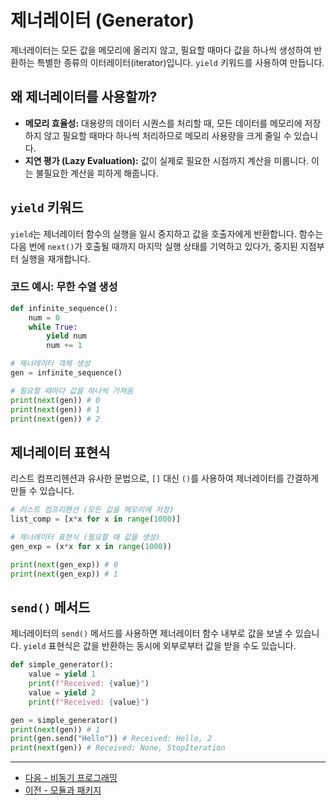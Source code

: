 # 제너레이터 (Generator)

제너레이터는 모든 값을 메모리에 올리지 않고, 필요할 때마다 값을 하나씩 생성하여 반환하는 특별한 종류의 이터레이터(iterator)입니다. `yield` 키워드를 사용하여 만듭니다.

## 왜 제너레이터를 사용할까?

-   **메모리 효율성:** 대용량의 데이터 시퀀스를 처리할 때, 모든 데이터를 메모리에 저장하지 않고 필요할 때마다 하나씩 처리하므로 메모리 사용량을 크게 줄일 수 있습니다.
-   **지연 평가 (Lazy Evaluation):** 값이 실제로 필요한 시점까지 계산을 미룹니다. 이는 불필요한 계산을 피하게 해줍니다.

## `yield` 키워드

`yield`는 제너레이터 함수의 실행을 일시 중지하고 값을 호출자에게 반환합니다. 함수는 다음 번에 `next()`가 호출될 때까지 마지막 실행 상태를 기억하고 있다가, 중지된 지점부터 실행을 재개합니다.

### 코드 예시: 무한 수열 생성

```python
def infinite_sequence():
    num = 0
    while True:
        yield num
        num += 1

# 제너레이터 객체 생성
gen = infinite_sequence()

# 필요할 때마다 값을 하나씩 가져옴
print(next(gen)) # 0
print(next(gen)) # 1
print(next(gen)) # 2
```

## 제너레이터 표현식

리스트 컴프리헨션과 유사한 문법으로, `[]` 대신 `()`를 사용하여 제너레이터를 간결하게 만들 수 있습니다.

```python
# 리스트 컴프리헨션 (모든 값을 메모리에 저장)
list_comp = [x*x for x in range(1000)]

# 제너레이터 표현식 (필요할 때 값을 생성)
gen_exp = (x*x for x in range(1000))

print(next(gen_exp)) # 0
print(next(gen_exp)) # 1
```

## `send()` 메서드

제너레이터의 `send()` 메서드를 사용하면 제너레이터 함수 내부로 값을 보낼 수 있습니다. `yield` 표현식은 값을 반환하는 동시에 외부로부터 값을 받을 수도 있습니다.

```python
def simple_generator():
    value = yield 1
    print(f"Received: {value}")
    value = yield 2
    print(f"Received: {value}")

gen = simple_generator()
print(next(gen)) # 1
print(gen.send("Hello")) # Received: Hello, 2
print(next(gen)) # Received: None, StopIteration
```

---

- [다음 - 비동기 프로그래밍](./asyncio)
- [이전 - 모듈과 패키지](./module)